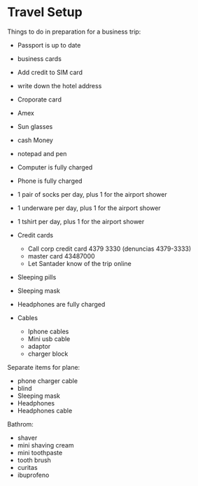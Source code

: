 # Travel Setup

Things to do in preparation for a business trip:

- Passport is up to date
- business cards
- Add credit to SIM card
- write down the hotel address
- Croporate card
- Amex
- Sun glasses
- cash Money
- notepad and pen
- Computer is fully charged
- Phone is fully charged

- 1 pair of socks per day, plus 1 for the airport shower
- 1 underware per day, plus 1 for the airport shower
- 1 tshirt per day,  plus 1 for the airport shower


- Credit cards
  - Call corp credit card 4379 3330 (denuncias 4379-3333)
  - master card 43487000
  - Let Santader know of the trip online

- Sleeping pills
- Sleeping mask
- Headphones are fully charged

- Cables
  - Iphone cables
  - Mini usb cable
  - adaptor
  - charger block

Separate items for plane:
- phone charger cable
- blind
- Sleeping mask
- Headphones
- Headphones cable

Bathrom:
- shaver
- mini shaving cream
- mini toothpaste
- tooth brush
- curitas
- ibuprofeno
